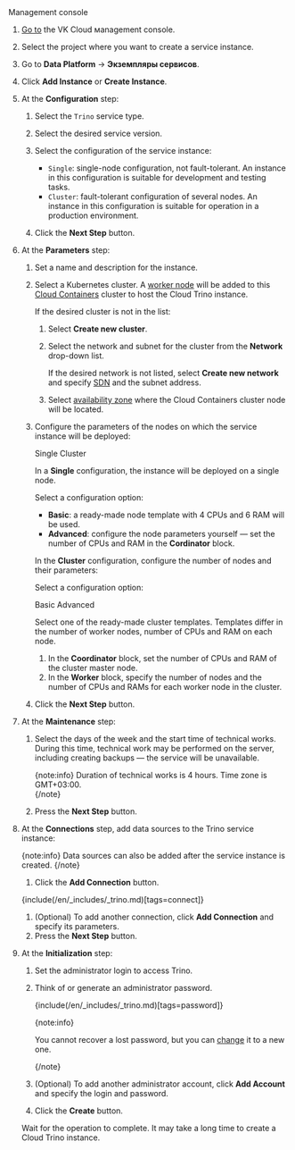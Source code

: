 <tabs>
<tablist>
<tab>Management console</tab>
</tablist>
<tabpanel>

1. [Go to](https://msk.cloud.vk.com/app/) the VK Cloud мanagement console.
1. Select the project where you want to create a service instance.
1. Go to **Data Platform** → **Экземпляры сервисов**.
1. Click **Add Instance** or **Create Instance**.
1. At the **Configuration** step:

   1. Select the `Trino` service type.
   1. Select the desired service version.
   1. Select the configuration of the service instance:

      - `Single`: single-node configuration, not fault-tolerant. An instance in this configuration is suitable for development and testing tasks.
      - `Cluster`: fault-tolerant configuration of several nodes. An instance in this configuration is suitable for operation in a production environment.

   1. Click the **Next Step** button.

1. At the **Parameters** step:

   1. Set a name and description for the instance.
   1. Select a Kubernetes cluster.  A [worker node](/en/kubernetes/k8s/concepts/architecture#cluster_topologies) will be added to this [Cloud Containers](/en/kubernetes/k8s) cluster to host the Cloud Trino instance.

      If the desired cluster is not in the list:

      1. Select **Create new cluster**.
      1. Select the network and subnet for the cluster from the **Network** drop-down list.

         If the desired network is not listed, select **Create new network** and specify [SDN](/en/networks/vnet/concepts/architecture#sdns_used) and the subnet address.

      1. Select [availability zone](/en/intro/start/concepts/architecture#az) where the Cloud Containers cluster node will be located.
   1. Configure the parameters of the nodes on which the service instance will be deployed:

      <tabs>
      <tablist>
      <tab>Single</tab>
      <tab>Cluster</tab>
      </tablist>
      <tabpanel>

      In a **Single** configuration, the instance will be deployed on a single node. 
   
      Select a configuration option:

      - **Basic**: a ready-made node template with 4 CPUs and 6 RAM will be used.
      - **Advanced**: configure the node parameters yourself — set the number of CPUs and RAM in the **Cordinator** block.

      </tabpanel>
      <tabpanel>

      In the **Cluster** configuration, configure the number of nodes and their parameters:
      
      Select a configuration option:

      <tabs>
      <tablist>
      <tab>Basic</tab>
      <tab>Advanced</tab>
      </tablist>
      <tabpanel>
      
      Select one of the ready-made cluster templates. Templates differ in the number of worker nodes, number of CPUs and RAM on each node.
   
      </tabpanel>
      <tabpanel>
   
      1. In the **Coordinator** block, set the number of CPUs and RAM of the cluster master node.
      1. In the **Worker** block, specify the number of nodes and the number of CPUs and RAMs for each worker node in the cluster.
      
      </tabpanel>
      </tabs>
      
   1. Click the **Next Step** button.
1. At the **Maintenance** step:

   1. Select the days of the week and the start time of technical works. During this time, technical work may be performed on the server, including creating backups — the service will be unavailable.

      {note:info}
      Duration of technical works is 4 hours. Time zone is GMT+03:00.  
      {/note}
      
   1. Press the **Next Step** button.
1. At the **Connections** step, add data sources to the Trino service instance:

   {note:info}
   Data sources can also be added after the service instance is created.
   {/note}

   1. Click the **Add Connection** button.

   {include(/en/_includes/_trino.md)[tags=connect]}
   
   1. (Optional) To add another connection, click **Add Connection** and specify its parameters.
   1. Press the **Next Step** button.
1. At the **Initialization** step:

   1. Set the administrator login to access Trino.
   1. Think of or generate an administrator password.

      {include(/en/_includes/_trino.md)[tags=password]}

      {note:info}

      You cannot recover a lost password, but you can [change](../management#change_password) it to a new one.

      {/note}

   1. (Optional) To add another administrator account, click **Add Account** and specify the login and password.
   1. Click the **Create** button.

   Wait for the operation to complete. It may take a long time to create a Cloud Trino instance.

</tabpanel>
</tabs>
